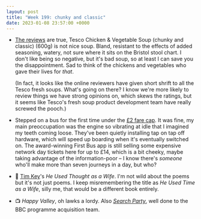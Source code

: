 ```yaml
---
layout: post
title: "Week 199: chunky and classic"
date: 2023-01-08 23:57:00 +0000
---
```


- [The reviews](https://www.tesco.com/groceries/en-GB/products/290848285) are true, Tesco Chicken & Vegetable Soup (<span class="caps">chunky and classic</span>) (600g) is not nice soup.
  Bland, resistant to the effects of added seasoning, watery, not sure where it sits on the Bristol stool chart.
  I don't like being so negative, but it's bad soup, so at least I can save you the disappointment.
  Sad to think of the chickens and vegetables who gave their lives for _that_.

  (In fact, it looks like the online reviewers have given short shrift to all the Tesco fresh soups. What's going on there? I know we're more likely to review things we have strong opinions on, which skews the ratings, but it seems like Tesco's fresh soup product development team have really screwed the pooch.)

- Stepped on a bus for the first time under the [£2 fare cap](https://www.gov.uk/guidance/2-bus-fare-cap).
  It was fine, my main preoccupation was the engine so vibrating at idle that I imagined my teeth coming loose.
  They've been quietly installing tap on tap off hardware, which will speed up boarding when it's eventually switched on.
  The award-winning First Bus app is still selling some expensive network day tickets here for up to £14, which is a bit cheeky, maybe taking advantage of the information-poor – I know there's _someone_ who'll make more than seven journeys in a day, but who?

- 📖 [Tim Key](https://www.youtube.com/watch?v=li1R80joLCw&t=242s)'s <cite>He Used Thought as a Wife</cite>. I'm not wild about the poems but it's not just poems. I keep misremembering the title as <cite>He Used Time as a Wife</cite>, silly me, that would be a different book entirely.

  <!-- In theory I could handle a book per week on average, like that terrible and boring YouTube man who dresses like he's at a funeral the whole time, oh I can't bear him. Sometimes the books would be shorter ones like [<cite>Alphonse, That Is Not OK to Do!</cite>](https://www.bbc.co.uk/iplayer/episode/b0b99ldk/cbeebies-bedtime-stories-636-matt-berry-alphonse-that-is-not-ok-to-do). -->

- 📺 <cite>Happy Valley</cite>, oh lawks a lordy. Also [<cite>Search Party</cite>](https://www.bbc.co.uk/programmes/p0dlc2y6), well done to the BBC programme acquisition team.
